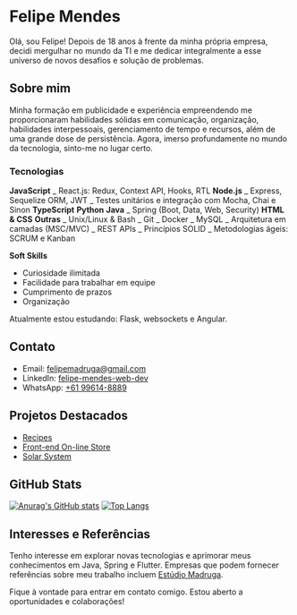# Felipe Mendes

Olá, sou Felipe! Depois de 18 anos à frente da minha própria empresa, decidi mergulhar no mundo da TI e me dedicar integralmente a esse universo de novos desafios e solução de problemas.

## Sobre mim

Minha formação em publicidade e experiência empreendendo me proporcionaram habilidades sólidas em comunicação, organização, habilidades interpessoais, gerenciamento de tempo e recursos, além de uma grande dose de persistência. Agora, imerso profundamente no mundo da tecnologia, sinto-me no lugar certo.

### Tecnologias

**JavaScript**
 \_ React.js: Redux, Context API, Hooks, RTL
**Node.js**
 \_ Express, Sequelize ORM, JWT
 \_ Testes unitários e integração com Mocha, Chai e Sinon
**TypeScript**
**Python**
**Java**
 \_ Spring (Boot, Data, Web, Security) 
**HTML & CSS**
**Outras**
 \_ Unix/Linux & Bash
 \_ Git
 \_ Docker
 \_ MySQL
 \_ Arquitetura em camadas (MSC/MVC)
 \_ REST APIs
 \_ Princípios SOLID
 \_ Metodologias ágeis: SCRUM e Kanban

**Soft Skills**
- Curiosidade ilimitada
- Facilidade para trabalhar em equipe
- Cumprimento de prazos
- Organização

Atualmente estou estudando: Flask, websockets e Angular.


## Contato

- Email: [felipemadruga@gmail.com](mailto:felipemadruga@gmail.com)
- LinkedIn: [felipe-mendes-web-dev](link_para_o_seu_perfil)
- WhatsApp: [+61 99614-8889](https://wa.me/61996148889)

## Projetos Destacados

- [Recipes](https://github.com/felipeAndradeMendes/recipes)
- [Front-end On-line Store](https://github.com/felipeAndradeMendes/frontend_online_store)
- [Solar System](https://github.com/felipeAndradeMendes/solar_system)

## GitHub Stats

  [![Anurag's GitHub stats](https://github-readme-stats.vercel.app/api?username=felipeAndradeMendes&show_icons=true&theme=dracula)](https://github.com/anuraghazra/github-readme-stats)
  [![Top Langs](https://github-readme-stats.vercel.app/api/top-langs/?username=felipeAndradeMendes&layout=compact&theme=dracula)](https://github.com/anuraghazra/github-readme-stats)


## Interesses e Referências

Tenho interesse em explorar novas tecnologias e aprimorar meus conhecimentos em Java, Spring e Flutter. Empresas que podem fornecer referências sobre meu trabalho incluem [Estúdio Madruga](https://www.estudiomadruga.com.br/).

Fique à vontade para entrar em contato comigo. Estou aberto a oportunidades e colaborações!

